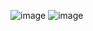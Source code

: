 ![image](https://github.com/mateusvzo/rn-credit-card/assets/56977047/3f77c8f8-5d5f-458e-833c-dc754886660a)             ![image](https://github.com/mateusvzo/rn-credit-card/assets/56977047/4c112016-c540-45ad-9584-a70707629a27)
